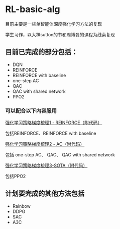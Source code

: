 # RL-basic-alg

目前主要是一些单智能体深度强化学习方法的复现

学生习作，以大神sutton的书和周博磊的课程为线索复现

## 目前已完成的部分包括：

* DQN
* REINFORCE
* REINFORCE with baseline
* one-step AC
* QAC
* QAC with shared network
* PPO2

### 可以配合以下内容服用
[强化学习策略梯度梳理1 - REINFORCE（附代码）](https://blog.csdn.net/thousandsofwind/article/details/107081358) 

包括REINFORCE、REINFORCE with baseline

[强化学习策略梯度梳理2 - AC（附代码）](https://blog.csdn.net/thousandsofwind/article/details/107174444)

包括 one-step AC、 QAC、 QAC with shared network

[强化学习策略梯度梳理3-SOTA（附代码）](https://blog.csdn.net/thousandsofwind/article/details/107209674)

包括PPO2

## 计划要完成的其他方法包括
* Rainbow
* DDPG
* SAC
* A3C


